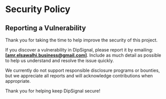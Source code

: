 # Security Policy

## Reporting a Vulnerability

Thank you for taking the time to help improve the security of this project.

If you discover a vulnerability in DipSignal, please report it by emailing: **[amr.elsawalhi.business@gmail.com]**. Include as much detail as possible to help us understand and resolve the issue quickly.

We currently do not support responsible disclosure programs or bounties, but we appreciate all reports and will acknowledge contributions when appropriate.

Thank you for helping keep DipSignal secure!
